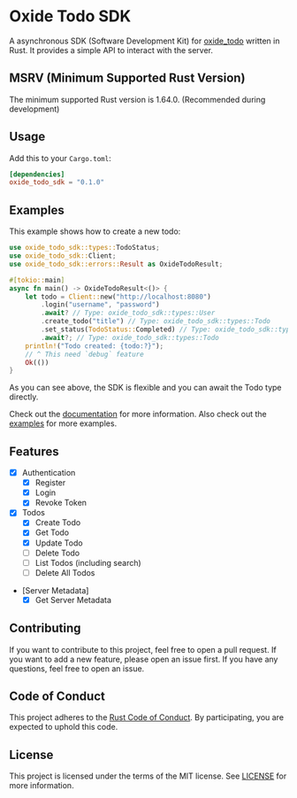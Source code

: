 # Oxide Todo SDK
A asynchronous SDK (Software Development Kit) for [oxide_todo](https://github.com/TheAwiteb/oxide_todo) written in Rust.
It provides a simple API to interact with the server.

## MSRV (Minimum Supported Rust Version)
The minimum supported Rust version is 1.64.0. (Recommended during development)

## Usage
Add this to your `Cargo.toml`:
```toml
[dependencies]
oxide_todo_sdk = "0.1.0"
```

## Examples
This example shows how to create a new todo:
```rust
use oxide_todo_sdk::types::TodoStatus;
use oxide_todo_sdk::Client;
use oxide_todo_sdk::errors::Result as OxideTodoResult;

#[tokio::main]
async fn main() -> OxideTodoResult<()> {
    let todo = Client::new("http://localhost:8080")
        .login("username", "password")
        .await? // Type: oxide_todo_sdk::types::User
        .create_todo("title") // Type: oxide_todo_sdk::types::Todo
        .set_status(TodoStatus::Completed) // Type: oxide_todo_sdk::types::Todo
        .await?; // Type: oxide_todo_sdk::types::Todo
    println!("Todo created: {todo:?}");
    // ^ This need `debug` feature
    Ok(())
}
```
As you can see above, the SDK is flexible and you can await the Todo type directly.

Check out the [documentation](https://docs.rs/oxide_todo_sdk) for more information. Also check out the [examples](https://github.com/TheAwiteb/oxide_todo_sdk/tree/master/examples) for more examples.

## Features
- [x] Authentication
    - [x] Register
    - [x] Login
    - [x] Revoke Token
- [x] Todos
    - [x] Create Todo
    - [x] Get Todo
    - [x] Update Todo
    - [ ] Delete Todo
    - [ ] List Todos (including search)
    - [ ] Delete All Todos
- [Server Metadata]
    - [x] Get Server Metadata

## Contributing
If you want to contribute to this project, feel free to open a pull request. If you want to add a new feature, please open an issue first. If you have any questions, feel free to open an issue.

## Code of Conduct
This project adheres to the [Rust Code of Conduct](https://www.rust-lang.org/policies/code-of-conduct). By participating, you are expected to uphold this code.

## License
This project is licensed under the terms of the MIT license. See [LICENSE](https://github.com/TheAwiteb/oxide_todo_sdk/blob/master/LICENSE) for more information.